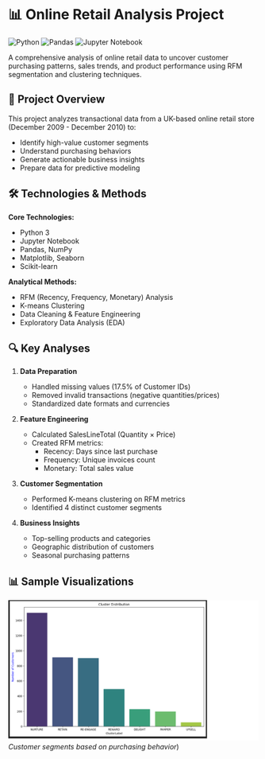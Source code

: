 # 📊 Online Retail Analysis Project

![Python](https://img.shields.io/badge/python-3670A0?style=for-the-badge&logo=python&logoColor=ffdd54)
![Pandas](https://img.shields.io/badge/pandas-%23150458.svg?style=for-the-badge&logo=pandas&logoColor=white)
![Jupyter Notebook](https://img.shields.io/badge/jupyter-%23FA0F00.svg?style=for-the-badge&logo=jupyter&logoColor=white)

A comprehensive analysis of online retail data to uncover customer purchasing patterns, sales trends, and product performance using RFM segmentation and clustering techniques.

## 📌 Project Overview

This project analyzes transactional data from a UK-based online retail store (December 2009 - December 2010) to:
- Identify high-value customer segments
- Understand purchasing behaviors
- Generate actionable business insights
- Prepare data for predictive modeling

## 🛠️ Technologies & Methods

**Core Technologies:**
- Python 3
- Jupyter Notebook
- Pandas, NumPy
- Matplotlib, Seaborn
- Scikit-learn

**Analytical Methods:**
- RFM (Recency, Frequency, Monetary) Analysis
- K-means Clustering
- Data Cleaning & Feature Engineering
- Exploratory Data Analysis (EDA)


## 🔍 Key Analyses

1. **Data Preparation**
   - Handled missing values (17.5% of Customer IDs)
   - Removed invalid transactions (negative quantities/prices)
   - Standardized date formats and currencies

2. **Feature Engineering**
   - Calculated SalesLineTotal (Quantity × Price)
   - Created RFM metrics:
     - Recency: Days since last purchase
     - Frequency: Unique invoices count
     - Monetary: Total sales value

3. **Customer Segmentation**
   - Performed K-means clustering on RFM metrics
   - Identified 4 distinct customer segments

4. **Business Insights**
   - Top-selling products and categories
   - Geographic distribution of customers
   - Seasonal purchasing patterns

## 📊 Sample Visualizations


![RFM Segments](Cluster%20Distribution.png)
*Customer segments based on purchasing behavior*)  

